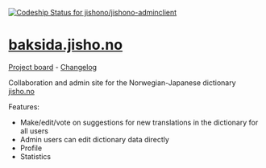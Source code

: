 [![Codeship Status for jishono/jishono-adminclient](https://app.codeship.com/projects/0bb24e00-87f8-0138-5cc4-2676f800871b/status?branch=master)](https://app.codeship.com/projects/398828)

# [baksida.jisho.no](https://baksida.jisho.no)

[Project board](https://github.com/orgs/jishono/projects/1) - [Changelog](https://github.com/jishono/jishono-felles/blob/master/CHANGELOG.md)

Collaboration and admin site for the Norwegian-Japanese dictionary [jisho.no](https://jisho.no)  

Features:  
- Make/edit/vote on suggestions for new translations in the dictionary for all users
- Admin users can edit dictionary data directly
- Profile
- Statistics
